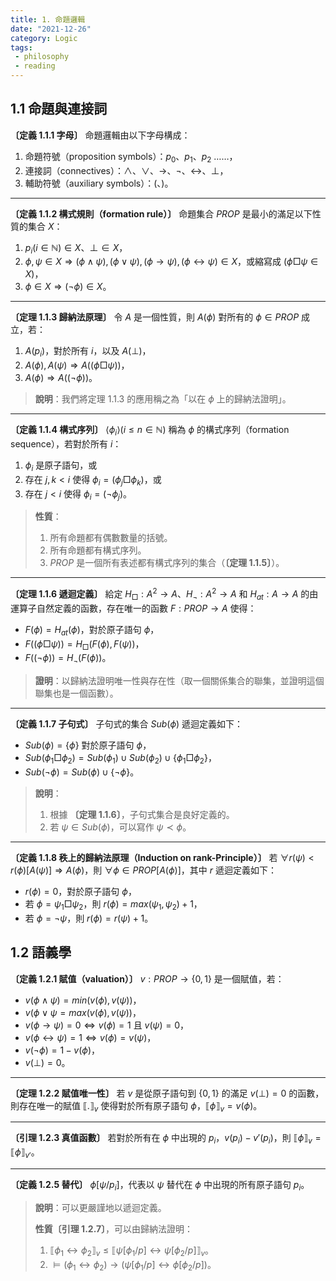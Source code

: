 ```yaml
---
title: 1. 命題邏輯 
date: "2021-12-26"
category: Logic
tags:
 - philosophy
 - reading
---
```


## 1.1 命題與連接詞

**〔定義 1.1.1 字母〕** 命題邏輯由以下字母構成：

1. 命題符號（proposition symbols）：$p_0$、$p_1$、$p_2$ ……，
2. 連接詞（connectives）：$\wedge$、$\vee$、$\rightarrow$、$\neg$、$\leftrightarrow$、$\bot$，
3. 輔助符號（auxiliary symbols）：$($、$)$。

---

**〔定義 1.1.2 構式規則（formation rule）〕** 命題集合 $PROP$ 是最小的滿足以下性質的集合 *X*：

1. $p_i(i\in \mathbb{N})\in X$、$\bot\in X$，
2. $\phi, \psi \in X \Rightarrow (\phi \wedge \psi), (\phi \vee \psi), (\phi \rightarrow \psi), (\phi \leftrightarrow \psi) \in X$，或縮寫成 $(\phi \Box \psi \in X)$，
3. $\phi \in X \Rightarrow (\neg \phi) \in X$。

---

**〔定理 1.1.3 歸納法原理〕** 令 $A$ 是一個性質，則 $A(\phi)$ 對所有的 $\phi \in PROP$ 成立，若：

1. $A(p_i)$，對於所有 $i$，以及 $A(\bot)$，
2. $A(\phi), A(\psi) \Rightarrow A((\phi \Box \psi))$，
3. $A(\phi) \Rightarrow A((\neg\phi))$。

> **說明**：我們將定理 1.1.3 的應用稱之為「以在 $\phi$ 上的歸納法證明」。

---

**〔定義 1.1.4 構式序列〕** $\langle \phi_i \rangle (i \leq n \in \mathbb{N})$ 稱為 $\phi$ 的構式序列（formation sequence），若對於所有 $i$：

1. $\phi_i$ 是原子語句，或
2. 存在 $j, k < i$ 使得 $\phi_i = (\phi_j \Box \phi_k)$，或
3. 存在 $j < i$ 使得 $\phi_i = (\neg \phi_j)$。

> **性質**：
> 1. 所有命題都有偶數數量的括號。
> 2. 所有命題都有構式序列。
> 3. $PROP$ 是一個所有表述都有構式序列的集合（**〔定理 1.1.5〕**）。

---

**〔定理 1.1.6 遞迴定義〕** 給定 $H_\Box: A^2 \rightarrow A$、$H_\neg: A^2 \rightarrow A$ 和 $H_{at}: A \rightarrow A$ 的由運算子自然定義的函數，存在唯一的函數 $F: PROP \rightarrow A$ 使得：

* $F(\phi) = H_{at}(\phi)$，對於原子語句 $\phi$，
* $F((\phi \Box \psi)) = H_\Box (F(\phi), F(\psi))$，
* $F((\neg \phi)) = H_\neg(F(\phi))$。

> **證明**：以歸納法證明唯一性與存在性（取一個關係集合的聯集，並證明這個聯集也是一個函數）。

---

**〔定義 1.1.7 子句式〕** 子句式的集合 $Sub(\phi)$ 遞迴定義如下：

* $Sub(\phi) = \{ \phi \}$ 對於原子語句 $\phi$，
* $Sub(\phi_1 \Box \phi_2) = Sub(\phi_1) \cup Sub(\phi_2) \cup \{ \phi_1 \Box \phi_2 \}$，
* $Sub(\neg \phi) = Sub(\phi) \cup \{\neg \phi\}$。

> **說明**：
> 1. 根據 **〔定理 1.1.6〕**，子句式集合是良好定義的。
> 2. 若 $\psi \in Sub(\phi)$，可以寫作 $\psi \prec \phi$。

---

**〔定義 1.1.8 秩上的歸納法原理（Induction on rank-Principle）〕** 若 $\forall r(\psi) < r(\phi) [A(\psi)] \Rightarrow A(\phi)$，則 $\forall \phi \in PROP[A(\phi)]$，其中 $r$ 遞迴定義如下：

* $r(\phi) = 0$，對於原子語句 $\phi$，
* 若 $\phi = \psi_1 \Box \psi_2$，則 $r(\phi) = max(\psi_1, \psi_2) + 1$，
* 若 $\phi = \neg \psi$，則 $r(\phi) = r(\psi) + 1$。

## 1.2 語義學

**〔定義 1.2.1 賦值（valuation）〕** $v: PROP \rightarrow \{0,1\}$ 是一個賦值，若：

* $v(\phi \wedge \psi) = min(v(\phi), v(\psi))$，
* $v(\phi \vee \psi = max(v(\phi), v(\psi))$，
* $v(\phi \rightarrow \psi) = 0 \Leftrightarrow v(\phi) = 1$ 且 $v(\psi) = 0$，
* $v(\phi \leftrightarrow \psi) = 1 \Leftrightarrow v(\phi) = v(\psi)$，
* $v(\neg \phi) = 1 - v(\phi)$，
* $v(\bot) = 0$。

---

**〔定理 1.2.2 賦值唯一性〕** 若 $v$ 是從原子語句到 $\{0,1\}$ 的滿足 $v(\bot) = 0$ 的函數，則存在唯一的賦值 $\llbracket . \rrbracket_v$ 使得對於所有原子語句 $\phi$，$\llbracket \phi \rrbracket_v = v(\phi)$。

---

**〔引理 1.2.3 真值函數〕** 若對於所有在 $\phi$ 中出現的 $p_i$，$v(p_i) - v'(p_i)$，則 $\llbracket \phi \rrbracket_v = \llbracket \phi \rrbracket_{v'}$。

---

**〔定義 1.2.5 替代〕** $\phi [\psi / p_i]$，代表以 $\psi$ 替代在 $\phi$ 中出現的所有原子語句 $p_i$。

> **說明**：可以更嚴謹地以遞迴定義。
> 
> **性質〔引理 1.2.7〕**，可以由歸納法證明：
> 
> 1. $\llbracket \phi_1 \leftrightarrow \phi_2 \rrbracket_v \leq \llbracket \psi[\phi_1 / p] \leftrightarrow \psi [ \phi_2/p] \rrbracket_v$。
> 2. $\models (\phi_1 \leftrightarrow \phi_2) \rightarrow (\psi[\phi_1/p] \leftrightarrow \phi[\phi_2 / p])$。
